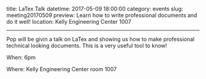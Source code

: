 title: LaTex Talk
datetime: 2017-05-09 18:00:00
category: events
slug: meeting20170509
preview: Learn how to write professional documents and do it well!
location: Kelly Engineering Center 1007

---

Pop will be givin a talk on LaTex and showing us how to make 
professional technical looking documents. This is a very useful 
tool to know!

When: 6pm

Where: Kelly Engineering Center room 1007
